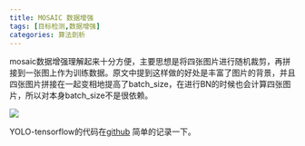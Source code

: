 ```yaml
---
title: MOSAIC 数据增强
tags: [目标检测,数据增强]
categories: 算法剖析
---
```


mosaic数据增强理解起来十分方便，主要思想是将四张图片进行随机裁剪，再拼接到一张图上作为训练数据。原文中提到这样做的好处是丰富了图片的背景，并且四张图片拼接在一起变相地提高了batch_size，在进行BN的时候也会计算四张图片，所以对本身batch_size不是很依赖。

![](https://images1.freesion.com/21/82/8276ed46b207c70292e8eac3c6e17175.png)

YOLO-tensorflow的代码在[github](https://github.com/klauspa/Yolov4-tensorflow/blob/master/data.py)
简单的记录一下。